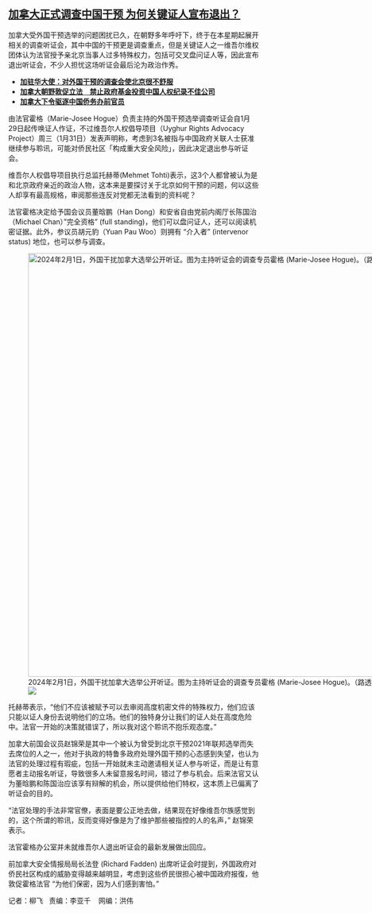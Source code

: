 <!--1706816460000-->
[加拿大正式调查中国干预  为何关键证人宣布退出？](https://www.rfa.org/mandarin/yataibaodao/shaoshuminzu/lf-02012024121446.html)
------

<p>加拿大受外国干预选举的问题困扰已久，在朝野多年呼吁下，终于在本星期起展开相关的调查听证会，其中中国的干预更是调查重点，但是关键证人之一维吾尔维权团体认为法官授予亲北京当事人过多特殊权力，包括可交叉盘问证人等，因此宣布退出听证会，不少人担忧这场听证会最后沦为政治作秀。</p><p><strong></strong></p><ul><li><strong><a href="https://www.rfa.org/mandarin/Xinwen/10-01202024164141.html">加驻华大使：对外国干预的调查会使北京很不舒服</a></strong></li><li><strong><a href="https://www.rfa.org/mandarin/yataibaodao/junshiwaijiao/lf-01242024092712.html">加拿大朝野敦促立法　禁止政府基金投资中国人权纪录不佳公司</a></strong></li><li><strong><a href="https://www.rfa.org/mandarin/Xinwen/9-01302024162840.html">加拿大下令驱逐中国侨务办前官员</a></strong></li></ul><p><span style="font-weight: 400;">由法官霍格（Marie-Josee Hogue）负责主持的外国干预选举调查听证会自1月29日起传唤证人作证，不过维吾尔人权倡导项目（Uyghur Rights Advocacy Project）周三（1月31日）发表声明称，考虑到3名被指与中国政府关联人士获准继续参与聆讯，可能对侨民社区「构成重大安全风险」，因此决定退出参与听证会。</span></p><p><span style="font-weight: 400;">维吾尔人权倡导项目执行总监托赫蒂(Mehmet Tohti)表示，这3个人都曾被认为是和北京政府亲近的政治人物，这本来是要探讨关于北京如何干预的问题，何以这些人却享有最高规格，审阅那些连反对党都无法看到的资料呢？</span></p><p><span style="font-weight: 400;">法官霍格决定给予国会议员董晗鹏（Han Dong）和安省自由党前内阁厅长陈国治（Michael Chan）”完全资格” (full standing)，他们可以盘问证人，还可以阅读机密证据。此外，参议员胡元豹（Yuan Pau Woo）则拥有 “介入者” (intervenor status) 地位，也可以参与调查。</span></p><p><span style="font-weight: 400;"><figure class="image-richtext image-inline captioned" style="width:1280px;"><img alt="2024年2月1日，外国干扰加拿大选举公开听证。图为主持听证会的调查专员霍格 (Marie-Josee Hogue)。（路透社）" height="853" src="https://www.rfa.org/mandarin/yataibaodao/shaoshuminzu/lf-02012024121446.html/2024-02-01t171507z_108543751_rc2rt5aj4n1k_rtrmadp_3_canada-election-interference.jpg/@@images/6841583b-0590-4050-a1fa-60d524838394.jpeg" title="2024-02-01T171507Z_108543751_RC2RT5AJ4N1K_RTRMADP_3_CANADA-ELECTION-INTERFERENCE.JPG" width="1280"/><figcaption class="image-caption">2024年2月1日，外国干扰加拿大选举公开听证。图为主持听证会的调查专员霍格 (Marie-Josee Hogue)。（路透社）</figcaption><small></small><div id="zoomattribute"><a data-caption="2024年2月1日，外国干扰加拿大选举公开听证。图为主持听证会的调查专员霍格 (Marie-Josee Hogue)。（路透社）" data-fancybox="" href="https://www.rfa.org/mandarin/yataibaodao/shaoshuminzu/lf-02012024121446.html/2024-02-01t171507z_108543751_rc2rt5aj4n1k_rtrmadp_3_canada-election-interference.jpg" id="single_image" title="2024年2月1日，外国干扰加拿大选举公开听证。图为主持听证会的调查专员霍格 (Marie-Josee Hogue)。（路透社）"><img src="/++plone++rfa-resources/img/icon-zoom.png"/></a></div></figure></span></p><p><span style="font-weight: 400;">托赫蒂表示，“他们不应该被赋予可以去审阅高度机密文件的特殊权力，他们应该只能以证人身份去说明他们的立场。他们的独特身分让我们的证人处在高度危险中。法官一开始的决策就错误了，所以我对这个聆讯不抱乐观态度。”</span></p><p><span style="font-weight: 400;">加拿大前国会议员赵锦荣是其中一个被认为曾受到北京干预2021年联邦选举而失去席位的人之一，他对于执政的特鲁多政府处理外国干预的心态感到失望，也认为法官的处理过程有瑕疵，包括一开始就未主动邀请相关证人参与听证，而是让有意愿者主动报名听证，导致很多人未留意报名时间，错过了参与机会。后来法官又认为董晗鹏和陈国治应该享有辩解的机会，所以提供给他们特权，这本质上已偏离了听证会的目的。</span></p><p><span style="font-weight: 400;">“法官处理的手法非常官僚，表面是要公正地去做，结果现在好像维吾尔族感觉到的，这个所谓的聆讯，反而变得好像是为了维护那些被指控的人的名声，” 赵锦荣表示。</span></p><p><span style="font-weight: 400;">法官霍格办公室并未就维吾尔人退出听证会的最新发展做出回应。</span></p><p><span style="font-weight: 400;">前加拿大安全情报局局长法登 (Richard Fadden) 出席听证会时提到，外国政府对侨民社区构成的威胁变得越来越明显，考虑到这些侨民很担心被中国政府报復，他敦促霍格法官 “为他们保密，因为人们感到害怕。”</span></p><p><span style="font-weight: 400;">记者：柳飞   责编：李亚千    网编：洪伟</span></p>
